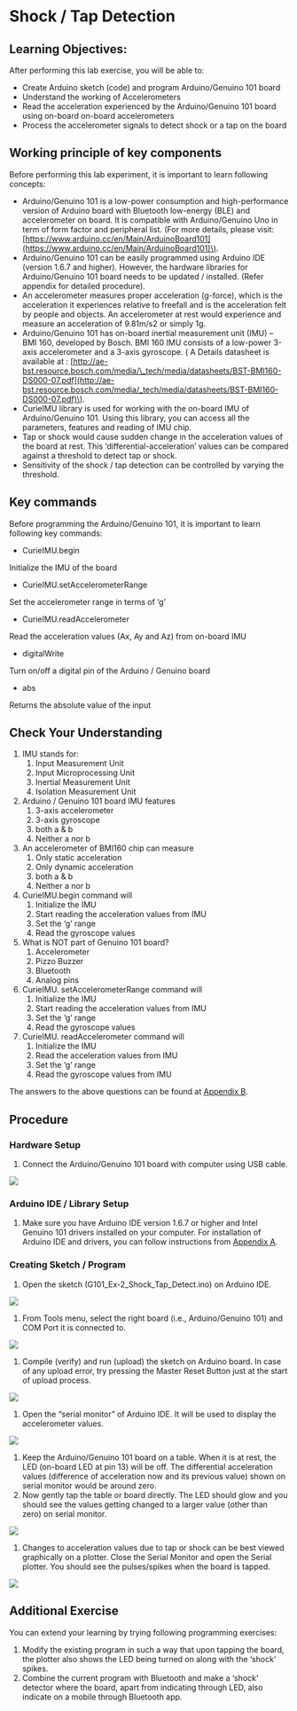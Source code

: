 # Shock / Tap Detection

## Learning Objectives:

After performing this lab exercise, you will be able to:

* Create Arduino sketch \(code\) and program Arduino/Genuino 101 board
* Understand the working of Accelerometers
* Read the acceleration experienced by the Arduino/Genuino 101 board using on-board on-board accelerometers
* Process the accelerometer signals to detect shock or a tap on the board

## Working principle of key components

Before performing this lab experiment, it is important to learn following concepts:

* Arduino/Genuino 101 is a low-power consumption and high-performance version of Arduino board with Bluetooth low-energy \(BLE\) and accelerometer on board. It is compatible with Arduino/Genuino Uno in term of form factor and peripheral list. \(For more details, please visit: [https://www.arduino.cc/en/Main/ArduinoBoard101](https://www.arduino.cc/en/Main/ArduinoBoard101)\).
* Arduino/Genuino 101 can be easily programmed using Arduino IDE \(version 1.6.7 and higher\). However, the hardware libraries for Arduino/Genuino 101 board needs to be updated / installed. \(Refer appendix for detailed procedure\).
* An accelerometer measures proper acceleration \(g-force\), which is the acceleration it experiences relative to freefall and is the acceleration felt by people and objects. An accelerometer at rest would experience and measure an acceleration of 9.81m/s2 or simply 1g.
* Arduino/Genuino 101 has on-board inertial measurement unit \(IMU\) – BMI 160, developed by Bosch. BMI 160 IMU consists of a low-power 3-axis accelerometer and a 3-axis gyroscope. \( A Details datasheet is available at : [http://ae-bst.resource.bosch.com/media/\_tech/media/datasheets/BST-BMI160-DS000-07.pdf](http://ae-bst.resource.bosch.com/media/_tech/media/datasheets/BST-BMI160-DS000-07.pdf)\).
* CurieIMU library is used for working with the on-board IMU of Arduino/Genuino 101. Using this library, you can access all the parameters, features and reading of IMU chip.
* Tap or shock would cause sudden change in the acceleration values of the board at rest. This ‘differential-acceleration’ values can be compared against a threshold to detect tap or shock.
* Sensitivity of the shock / tap detection can be controlled by varying the threshold.

## Key commands

Before programming the Arduino/Genuino 101, it is important to learn following key commands:

* CurieIMU.begin

Initialize the IMU of the board

* CurieIMU.setAccelerometerRange

Set the accelerometer range in terms of ‘g’

* CurieIMU.readAccelerometer

Read the acceleration values \(Ax, Ay and Az\) from on-board IMU

* digitalWrite

Turn on/off a digital pin of the Arduino / Genuino board

* abs

Returns the absolute value of the input

## Check Your Understanding

1. IMU stands for:
   1. Input Measurement Unit
   2. Input Microprocessing Unit
   3. Inertial Measurement Unit
   4. Isolation Measurement Unit
2. Arduino / Genuino 101 board IMU features
   1. 3-axis accelerometer
   2. 3-axis gyroscope
   3. both a & b
   4. Neither a nor b
3. An accelerometer of BMI160 chip can measure
   1. Only static acceleration
   2. Only dynamic acceleration
   3. both a & b
   4. Neither a nor b
4. CurieIMU.begin command will
   1. Initialize the IMU
   2. Start reading the acceleration values from IMU
   3. Set the ‘g’ range
   4. Read the gyroscope values
5. What is NOT part of Genuino 101 board?
   1. Accelerometer
   2. Pizzo Buzzer
   3. Bluetooth
   4. Analog pins
6. CurieIMU. setAccelerometerRange command will
   1. Initialize the IMU
   2. Start reading the acceleration values from IMU
   3. Set the ‘g’ range
   4. Read the gyroscope values
7. CurieIMU. readAccelerometer command will
   1. Initialize the IMU
   2. Read the acceleration values from IMU
   3. Set the ‘g’ range
   4. Read the gyroscope values from IMU

The answers to the above questions can be found at [Appendix B](appendices/appendix-b.md).

## 

## Procedure

### Hardware Setup

1. Connect the Arduino/Genuino 101 board with computer using USB cable.

![](../../../.gitbook/assets/2%20%283%29.png)

### Arduino IDE / Library Setup

1. Make sure you have Arduino IDE version 1.6.7 or higher and Intel Genuino 101 drivers installed on your computer. For installation of Arduino IDE and drivers, you can follow instructions from [Appendix A](appendices/appendix-a.md).

### Creating Sketch / Program

1. Open the sketch \(G101\_Ex-2\_Shock\_Tap\_Detect.ino\) on Arduino IDE.

![](../../../.gitbook/assets/3%20%2819%29.png)

1. From Tools menu, select the right board \(i.e., Arduino/Genuino 101\) and COM Port it is connected to.

![](../../../.gitbook/assets/4%20%285%29.png)

1. Compile \(verify\) and run \(upload\) the sketch on Arduino board. In case of any upload error, try pressing the Master Reset Button just at the start of upload process.

![](../../../.gitbook/assets/5%20%287%29.png)

1. Open the “serial monitor” of Arduino IDE. It will be used to display the accelerometer values.

![](../../../.gitbook/assets/2-1.jpg)

1. Keep the Arduino/Genuino 101 board on a table. When it is at rest, the LED \(on-board LED at pin 13\) will be off. The differential acceleration values \(difference of acceleration now and its previous value\) shown on serial monitor would be around zero.
2. Now gently tap the table or board directly. The LED should glow and you should see the values getting changed to a larger value \(other than zero\) on serial monitor.

![](../../../.gitbook/assets/2-2.jpg)

1. Changes to acceleration values due to tap or shock can be best viewed graphically on a plotter. Close the Serial Monitor and open the Serial plotter. You should see the pulses/spikes when the board is tapped.

![](../../../.gitbook/assets/2-3.jpg)

## Additional Exercise

You can extend your learning by trying following programming exercises:

1. Modify the existing program in such a way that upon tapping the board, the plotter also shows the LED being turned on along with the ‘shock’ spikes.
2. Combine the current program with Bluetooth and make a ‘shock’ detector where the board, apart from indicating through LED, also indicate on a mobile through Bluetooth app.


